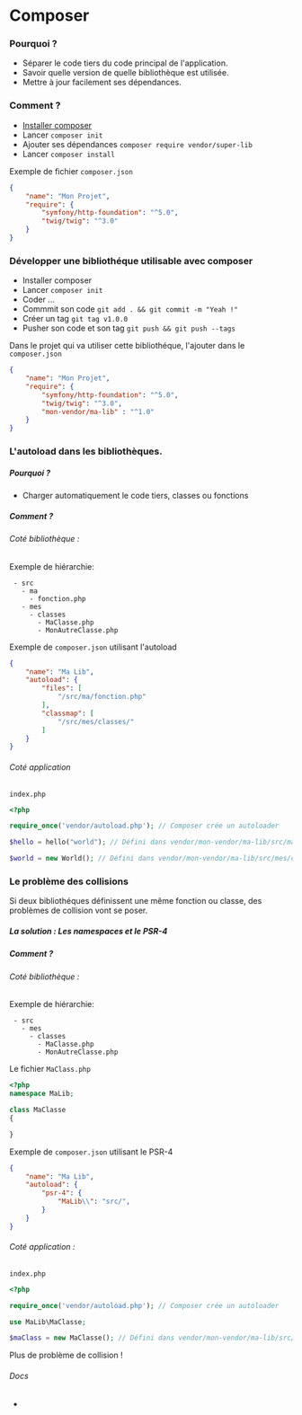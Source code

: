 # Composer

### Pourquoi ?

 - Séparer le code tiers du code principal de l'application.
 - Savoir quelle version de quelle bibliothèque est utilisée.
 - Mettre à jour facilement ses dépendances.

### Comment ?

 - [Installer composer](https://getcomposer.org/download/)
 - Lancer `composer init`
 - Ajouter ses dépendances `composer require vendor/super-lib`
 - Lancer `composer install`

Exemple de fichier `composer.json`

```json
{
    "name": "Mon Projet",
    "require": {
        "symfony/http-foundation": "^5.0",
        "twig/twig": "^3.0"
    }
}
```

### Développer une bibliothéque utilisable avec composer

 - Installer composer
 - Lancer `composer init`
 - Coder ...
 - Commmit son code `git add . && git commit -m "Yeah !"`
 - Créer un tag `git tag v1.0.0`
 - Pusher son code et son tag `git push && git push --tags`

Dans le projet qui va utiliser cette bibliothéque, l'ajouter dans le `composer.json`

```json
{
    "name": "Mon Projet",
    "require": {
        "symfony/http-foundation": "^5.0",
        "twig/twig": "^3.0",
        "mon-vendor/ma-lib" : "^1.0"
    }
}
```

### L'autoload dans les bibliothèques.

##### Pourquoi ?
 - Charger automatiquement le code tiers, classes ou fonctions


##### Comment ?

###### Coté bibliothèque :

Exemple de hiérarchie:

```
 - src
   - ma
     - fonction.php
   - mes
     - classes
       - MaClasse.php
       - MonAutreClasse.php  
```

Exemple de `composer.json` utilisant l'autoload

```json
{
    "name": "Ma Lib",
    "autoload": {
        "files": [
            "/src/ma/fonction.php"
        ],
        "classmap": [
            "/src/mes/classes/"
        ]
    }
}
```

###### Coté application

`index.php`

```php
<?php

require_once('vendor/autoload.php'); // Composer crée un autoloader

$hello = hello("world"); // Défini dans vendor/mon-vendor/ma-lib/src/ma/fonction.php

$world = new World(); // Défini dans vendor/mon-vendor/ma-lib/src/mes/classes/MaClasse.php
```

### Le problème des collisions

Si deux bibliothéques définissent une même fonction ou classe, des problèmes de collision vont se poser.

##### La solution : Les namespaces et le PSR-4

##### Comment ?

###### Coté bibliothèque :

Exemple de hiérarchie:

```
 - src
   - mes
     - classes
       - MaClasse.php
       - MonAutreClasse.php  
```

Le fichier `MaClass.php`
```php
<?php
namespace MaLib;

class MaClasse
{

}
```

Exemple de `composer.json` utilisant le PSR-4

```json
{
    "name": "Ma Lib",
    "autoload": {
        "psr-4": {
            "MaLib\\": "src/",
        }
    }
}
```

###### Coté application :

`index.php`

```php
<?php

require_once('vendor/autoload.php'); // Composer crée un autoloader

use MaLib\MaClasse;

$maClass = new MaClasse(); // Défini dans vendor/mon-vendor/ma-lib/src/mes/classes/MaClasse.php
```

Plus de problème de collision !

###### Docs

- 